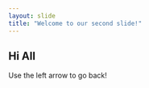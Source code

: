 ```yaml
---
layout: slide
title: "Welcome to our second slide!"
---
```

## Hi All
Use the left arrow to go back!
